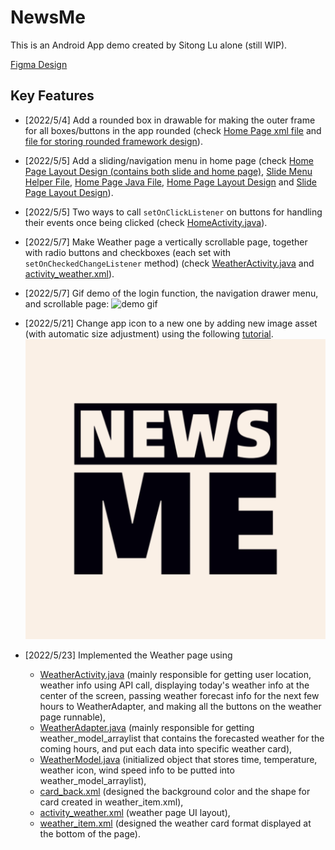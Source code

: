 # NewsMe
This is an Android App demo created by Sitong Lu alone (still WIP).

[Figma Design](https://www.figma.com/file/Q6frTbws8q8O3tCfAkyvdt/Untitled?node-id=18%3A105)

## Key Features
- [2022/5/4] Add a rounded box in drawable for making the outer frame for all boxes/buttons in the app rounded (check [Home Page xml file](https://github.com/akitomoya616/NewsMe/blob/main/app/src/main/res/layout/layout_main.xml) and [file for storing rounded framework design](https://github.com/akitomoya616/NewsMe/blob/main/app/src/main/res/drawable/bg_rounded_box.xml)).


- [2022/5/5] Add a sliding/navigation menu in home page (check [Home Page Layout Design (contains both slide and home page)](https://github.com/akitomoya616/NewsMe/blob/main/app/src/main/res/layout/activity_home.xml), [Slide Menu Helper File](https://github.com/akitomoya616/NewsMe/blob/main/app/src/main/java/com/example/testapp/SlideMenuActivity.java), [Home Page Java File](https://github.com/akitomoya616/NewsMe/blob/main/app/src/main/java/com/example/testapp/HomeActivity.java), [Home Page Layout Design](https://github.com/akitomoya616/NewsMe/blob/main/app/src/main/res/layout/layout_main.xml) and [Slide Page Layout Design](https://github.com/akitomoya616/NewsMe/blob/main/app/src/main/res/layout/layout_menu.xml)).


- [2022/5/5] Two ways to call `setOnClickListener` on buttons for handling their events once being clicked (check [HomeActivity.java](https://github.com/akitomoya616/NewsMe/blob/main/app/src/main/java/com/example/testapp/HomeActivity.java)).

- [2022/5/7] Make Weather page a vertically scrollable page, together with radio buttons and checkboxes (each set with `setOnCheckedChangeListener` method) (check [WeatherActivity.java](https://github.com/akitomoya616/NewsMe/blob/main/app/src/main/java/com/example/testapp/WeatherActivity.java) and [activity_weather.xml](https://github.com/akitomoya616/NewsMe/blob/main/app/src/main/res/layout/activity_weather.xml)).

- [2022/5/7] Gif demo of the login function, the navigation drawer menu, and scrollable page:
![demo gif](/pic/Login_Drawer_Scroll.gif)
  
- [2022/5/21] Change app icon to a new one by adding new image asset (with automatic size adjustment) using the following [tutorial](https://developer.android.com/studio/write/image-asset-studio#create-adaptive).
![app icon](app/src/main/ic_launcher-playstore.png)

- [2022/5/23] Implemented the Weather page using 
  - [WeatherActivity.java](https://github.com/akitomoya616/NewsMe/blob/main/app/src/main/java/com/example/testapp/WeatherActivity.java) (mainly responsible for getting user location, weather info using API call, displaying today's weather info at the center of the screen, passing weather forecast info for the next few hours to WeatherAdapter, and making all the buttons on the weather page runnable), 
  - [WeatherAdapter.java](https://github.com/akitomoya616/NewsMe/blob/main/app/src/main/java/com/example/testapp/WeatherAdapter.java) (mainly responsible for getting weather_model_arraylist that contains the forecasted weather for the coming hours, and put each data into specific weather card), 
  - [WeatherModel.java](https://github.com/akitomoya616/NewsMe/blob/main/app/src/main/java/com/example/testapp/WeatherModel.java) (initialized object that stores time, temperature, weather icon, wind speed info to be putted into weather_model_arraylist), 
  - [card_back.xml](app/src/main/res/drawable/card_back.xml) (designed the background color and the shape for card created in weather_item.xml), 
  - [activity_weather.xml](app/src/main/res/layout/activity_weather.xml) (weather page UI layout), 
  - [weather_item.xml](app/src/main/res/layout/weather_item.xml) (designed the weather card format displayed at the bottom of the page).

